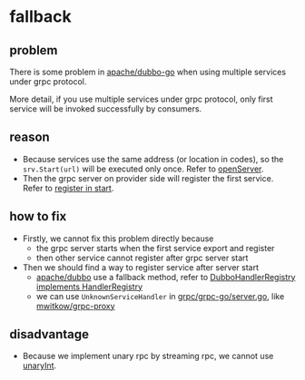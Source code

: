 # fallback

## problem

There is some problem in [apache/dubbo-go](https://github.com/apache/dubbo-go/) when using multiple services under grpc protocol. 

More detail, if you use multiple services under grpc protocol, only first service will be invoked successfully by consumers.

## reason

- Because services use the same address (or location in codes), so the `srv.Start(url)` will be executed only once. Refer to [openServer](https://github.com/apache/dubbo-go/blob/274718b650e71ee55a832203e87088f9762d4ff7/protocol/grpc/grpc_protocol.go#L70-L89).
- Then the grpc server on provider side will register the first service. Refer to [register in start](https://github.com/apache/dubbo-go/blob/274718b650e71ee55a832203e87088f9762d4ff7/protocol/grpc/server.go#L84-L109).

## how to fix

- Firstly, we cannot fix this problem directly because
  - the grpc server starts when the first service export and register
  - then other service cannot register after grpc server start
- Then we should find a way to register service after server start
  - [apache/dubbo](https://github.com/apache/dubbo) use a fallback method, refer to [DubboHandlerRegistry implements HandlerRegistry](https://github.com/apache/dubbo/blob/master/dubbo-rpc/dubbo-rpc-grpc/src/main/java/org/apache/dubbo/rpc/protocol/grpc/GrpcProtocol.java#L199)
  - we can use `UnknownServiceHandler` in [grpc/grpc-go/server.go](https://github.com/grpc/grpc-go/blob/bce1cded4b05db45e02a87b94b75fa5cb07a76a5/server.go), like [mwitkow/grpc-proxy](https://github.com/mwitkow/grpc-proxy)
  
## disadvantage

- Because we implement unary rpc by streaming rpc, we cannot use [unaryInt](https://github.com/grpc/grpc-go/blob/bce1cded4b05db45e02a87b94b75fa5cb07a76a5/server.go#L135).